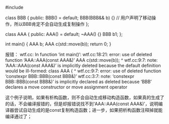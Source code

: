 #include <iostream>

class BBB {
 public:
  BBB() = default;
  BBB(BBB&& b) {}  // 用户声明了移动操作，所以BBB肯定不会自动生成复制操作
};

class AAA {
 public:
  AAA() = default;
  ~AAA() {}
  BBB b1;
};

int main() {
  AAA b;
  AAA c(std::move(b));
  return 0;
}

报错：
wtf.cc: In function ‘int main()’:
wtf.cc:18:21: error: use of deleted function ‘AAA::AAA(const AAA&)’
 AAA c(std::move(b));
                     ^
wtf.cc:9:7: note: ‘AAA::AAA(const AAA&)’ is implicitly deleted because the default definition would be ill-formed:
 class AAA {
       ^
wtf.cc:9:7: error: use of deleted function ‘constexpr BBB::BBB(const BBB&)’
wtf.cc:3:7: note: ‘constexpr BBB::BBB(const BBB&)’ is implicitly declared as deleted because ‘BBB’ declares a move constructor or move assignment operator

这个例子说明，如果有析构函数，则不会自动生成移动构造函数，如果真的生成了的话，不会编译报错的，但是却报错说找不到‘AAA::AAA(const AAA&)’，说明编译器尝试自动生成的是const复制构造函数；进一步，如果把析构函数注释掉就能编译通过了；
